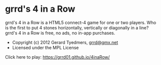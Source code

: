 grrd's 4 in a Row
=================

grrd's 4 in a Row is a HTML5 connect-4 game for one or two players. 
Who is the first to put 4 stones horizontally, vertically or diagonally in a line? 
grrd's 4 in a Row is free, no ads, no in-app purchases.


* Copyright (c) 2012 Gerard Tyedmers, grrd@gmx.net
* Licensed under the MPL License

Click here to play: <https://grrd01.github.io/4inaRow/>
